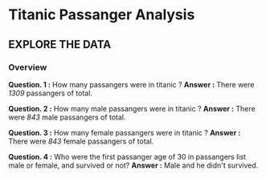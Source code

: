 # Titanic Passanger Analysis
## EXPLORE THE DATA
### Overview
**Question. 1 :** How many passangers were in titanic ?
**Answer :** There were *1309* passangers of total.

**Question. 2 :** How many male passangers were in titanic ?
**Answer :** There were *843* male passangers of total.

**Question. 3 :** How many female passangers were in titanic ?
**Answer :** There were *843* female passangers of total.

**Question. 4 :** Who were the first passanger age of 30 in passangers list male or female, and survived or not?
**Answer :** Male and he didn't survived.




<!-- # Titanic Passangers Predictions -->

<!-- Ref: DataFrames -->